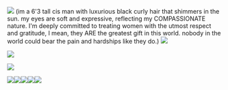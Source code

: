 ![](https://i.imgur.com/PFfFaxK.png)
 (im a 6'3 tall cis man with luxurious black curly hair that shimmers in the sun. my eyes are soft and expressive, reflecting my COMPASSIONATE nature. I'm deeply committed to treating women with the utmost respect and gratitude, I mean, they ARE the greatest gift in this world. nobody in the world could bear the pain and hardships like they do.)
![](https://media.discordapp.net/attachments/770844443015643173/1209407797167521832/getyourhandsOUTmypantsnigga.jpg?ex=660bb9c8&is=65f944c8&hm=a507f23c3c30d37034969ab9be8af134f41f709f0335b6cde36ec0dd5d96e473&=&format=webp&width=340&height=421)

![](https://media.discordapp.net/attachments/770844443015643173/1209407797167521832/getyourhandsOUTmypantsnigga.jpg?ex=65e6cfc8&is=65d45ac8&hm=7519af23ce87abe12a119e95f80d0b826613c1e45772345adac70692aabaee3d&=&format=webp&width=340&height=421)

![](https://media.discordapp.net/attachments/1140510103972356106/1206504820450664480/Screenshot_2024-02-11_11.39.06_PM.png?ex=65dc402c&is=65c9cb2c&hm=82412195f89a29a25d75afa22f731bb2075e33c79e5c17a4085f22bb154bee48&=&format=webp&quality=lossless)

![](https://external-media.spacehey.net/media/shI9Y8WoU0c7ccG7yNafTUg0H9SJ6aBGAEwQ57epJAV4=/https://64.media.tumblr.com/5879023977db262bccda37b8239f47b7/ff83fe9a13a76b56-ec/s100x200/d4d341b8430378fc04724ef007dc6cfbe1e9211d.pnj)![](https://external-media.spacehey.net/media/shI9Y8WoU0c7ccG7yNafTUg0H9SJ6aBGAEwQ57epJAV4=/https://64.media.tumblr.com/5879023977db262bccda37b8239f47b7/ff83fe9a13a76b56-ec/s100x200/d4d341b8430378fc04724ef007dc6cfbe1e9211d.pnj)![](https://external-media.spacehey.net/media/shI9Y8WoU0c7ccG7yNafTUg0H9SJ6aBGAEwQ57epJAV4=/https://64.media.tumblr.com/5879023977db262bccda37b8239f47b7/ff83fe9a13a76b56-ec/s100x200/d4d341b8430378fc04724ef007dc6cfbe1e9211d.pnj)![](https://external-media.spacehey.net/media/shI9Y8WoU0c7ccG7yNafTUg0H9SJ6aBGAEwQ57epJAV4=/https://64.media.tumblr.com/5879023977db262bccda37b8239f47b7/ff83fe9a13a76b56-ec/s100x200/d4d341b8430378fc04724ef007dc6cfbe1e9211d.pnj)![](https://external-media.spacehey.net/media/shI9Y8WoU0c7ccG7yNafTUg0H9SJ6aBGAEwQ57epJAV4=/https://64.media.tumblr.com/5879023977db262bccda37b8239f47b7/ff83fe9a13a76b56-ec/s100x200/d4d341b8430378fc04724ef007dc6cfbe1e9211d.pnj)



